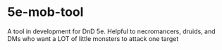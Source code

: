 # 5e-mob-tool
A tool in development for DnD 5e. Helpful to necromancers, druids, and DMs who want a LOT of little monsters to attack one target
